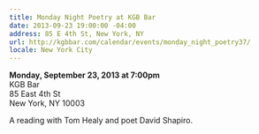```yaml
---
title: Monday Night Poetry at KGB Bar
date: 2013-09-23 19:00:00 -04:00
address: 85 E 4th St, New York, NY
url: http://kgbbar.com/calendar/events/monday_night_poetry37/
locale: New York City
---
```


**Monday, September 23, 2013 at 7:00pm**  
KGB Bar  
85 East 4th St  
New York, NY 10003

A reading with Tom Healy and poet David Shapiro.
